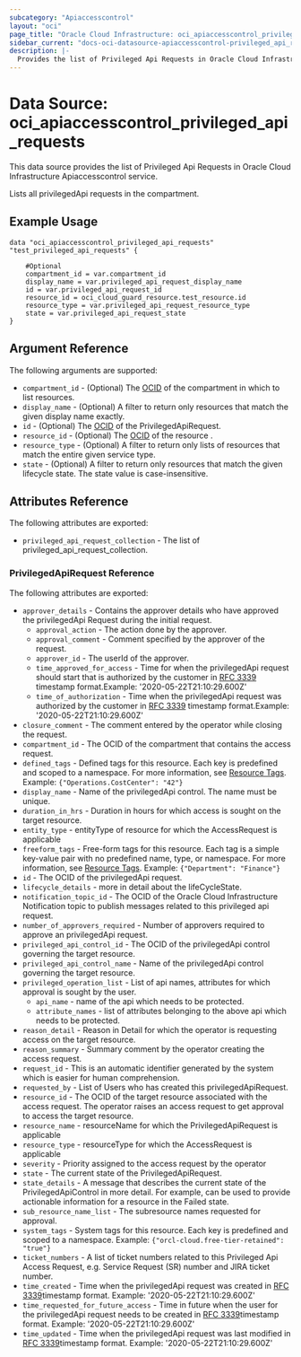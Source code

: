 ```yaml
---
subcategory: "Apiaccesscontrol"
layout: "oci"
page_title: "Oracle Cloud Infrastructure: oci_apiaccesscontrol_privileged_api_requests"
sidebar_current: "docs-oci-datasource-apiaccesscontrol-privileged_api_requests"
description: |-
  Provides the list of Privileged Api Requests in Oracle Cloud Infrastructure Apiaccesscontrol service
---
```


# Data Source: oci_apiaccesscontrol_privileged_api_requests
This data source provides the list of Privileged Api Requests in Oracle Cloud Infrastructure Apiaccesscontrol service.

Lists all privilegedApi requests in the compartment.


## Example Usage

```hcl
data "oci_apiaccesscontrol_privileged_api_requests" "test_privileged_api_requests" {

	#Optional
	compartment_id = var.compartment_id
	display_name = var.privileged_api_request_display_name
	id = var.privileged_api_request_id
	resource_id = oci_cloud_guard_resource.test_resource.id
	resource_type = var.privileged_api_request_resource_type
	state = var.privileged_api_request_state
}
```

## Argument Reference

The following arguments are supported:

* `compartment_id` - (Optional) The [OCID](https://docs.cloud.oracle.com/iaas/Content/General/Concepts/identifiers.htm) of the compartment in which to list resources.
* `display_name` - (Optional) A filter to return only resources that match the given display name exactly.
* `id` - (Optional) The [OCID](https://docs.cloud.oracle.com/iaas/Content/General/Concepts/identifiers.htm) of the PrivilegedApiRequest.
* `resource_id` - (Optional) The [OCID](https://docs.cloud.oracle.com/iaas/Content/General/Concepts/identifiers.htm) of the resource .
* `resource_type` - (Optional) A filter to return only lists of resources that match the entire given service type.
* `state` - (Optional) A filter to return only resources that match the given lifecycle state. The state value is case-insensitive. 


## Attributes Reference

The following attributes are exported:

* `privileged_api_request_collection` - The list of privileged_api_request_collection.

### PrivilegedApiRequest Reference

The following attributes are exported:

* `approver_details` - Contains the approver details who have approved the privilegedApi Request during the initial request.
	* `approval_action` - The action done by the approver.
	* `approval_comment` - Comment specified by the approver of the request.
	* `approver_id` - The userId of the approver.
	* `time_approved_for_access` - Time for when the privilegedApi request should start that is authorized by the customer in [RFC 3339](https://tools.ietf.org/html/rfc3339) timestamp format.Example: '2020-05-22T21:10:29.600Z' 
	* `time_of_authorization` - Time when the privilegedApi request was authorized by the customer in [RFC 3339](https://tools.ietf.org/html/rfc3339) timestamp format.Example: '2020-05-22T21:10:29.600Z' 
* `closure_comment` - The comment entered by the operator while closing the request.
* `compartment_id` - The OCID of the compartment that contains the access request.
* `defined_tags` - Defined tags for this resource. Each key is predefined and scoped to a namespace. For more information, see [Resource Tags](https://docs.cloud.oracle.com/iaas/Content/General/Concepts/resourcetags.htm).  Example: `{"Operations.CostCenter": "42"}` 
* `display_name` - Name of the privilegedApi control. The name must be unique.
* `duration_in_hrs` - Duration in hours for which access is sought on the target resource.
* `entity_type` - entityType of resource for which the AccessRequest is applicable
* `freeform_tags` - Free-form tags for this resource. Each tag is a simple key-value pair with no predefined name, type, or namespace. For more information, see [Resource Tags](https://docs.cloud.oracle.com/iaas/Content/General/Concepts/resourcetags.htm).  Example: `{"Department": "Finance"}` 
* `id` - The OCID of the privilegedApi request.
* `lifecycle_details` - more in detail about the lifeCycleState.
* `notification_topic_id` - The OCID of the Oracle Cloud Infrastructure Notification topic to publish messages related to this privileged api request.
* `number_of_approvers_required` - Number of approvers required to approve an privilegedApi request.
* `privileged_api_control_id` - The OCID of the privilegedApi control governing the target resource.
* `privileged_api_control_name` - Name of the privilegedApi control governing the target resource.
* `privileged_operation_list` - List of api names, attributes for which approval is sought by the user. 
	* `api_name` - name of the api which needs to be protected.
	* `attribute_names` - list of attributes belonging to the above api which needs to be protected.
* `reason_detail` - Reason in Detail for which the operator is requesting access on the target resource.
* `reason_summary` - Summary comment by the operator creating the access request.
* `request_id` - This is an automatic identifier generated by the system which is easier for human comprehension.
* `requested_by` - List of Users who has created this privilegedApiRequest. 
* `resource_id` - The OCID of the target resource associated with the access request. The operator raises an access request to get approval to access the target resource. 
* `resource_name` - resourceName for which the PrivilegedApiRequest is applicable
* `resource_type` - resourceType for which the AccessRequest is applicable
* `severity` - Priority assigned to the access request by the operator
* `state` - The current state of the PrivilegedApiRequest.
* `state_details` - A message that describes the current state of the PrivilegedApiControl in more detail. For example, can be used to provide actionable information for a resource in the Failed state. 
* `sub_resource_name_list` - The subresource names requested for approval.
* `system_tags` - System tags for this resource. Each key is predefined and scoped to a namespace.  Example: `{"orcl-cloud.free-tier-retained": "true"}` 
* `ticket_numbers` - A list of ticket numbers related to this Privileged Api Access Request, e.g. Service Request (SR) number and JIRA ticket number. 
* `time_created` - Time when the privilegedApi request was created in [RFC 3339](https://tools.ietf.org/html/rfc3339)timestamp format. Example: '2020-05-22T21:10:29.600Z' 
* `time_requested_for_future_access` - Time in future when the user for the privilegedApi request needs to be created in [RFC 3339](https://tools.ietf.org/html/rfc3339)timestamp format. Example: '2020-05-22T21:10:29.600Z' 
* `time_updated` - Time when the privilegedApi request was last modified in [RFC 3339](https://tools.ietf.org/html/rfc3339)timestamp format. Example: '2020-05-22T21:10:29.600Z' 

